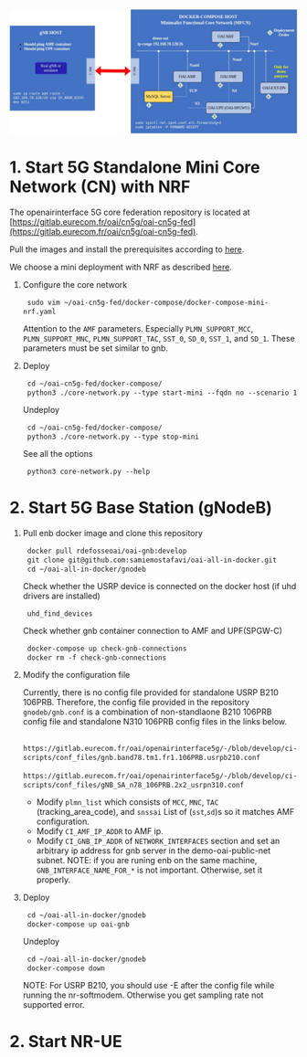 ![Setup Schematic](5gCN-mini.jpeg "Setup Schematic")

# 1. Start 5G Standalone Mini Core Network (CN) with NRF

The openairinterface 5G core federation repository is located at [https://gitlab.eurecom.fr/oai/cn5g/oai-cn5g-fed](https://gitlab.eurecom.fr/oai/cn5g/oai-cn5g-fed).

Pull the images and install the prerequisites according to [here](https://gitlab.eurecom.fr/oai/cn5g/oai-cn5g-fed/-/blob/master/docs/DEPLOY_HOME.md).

We choose a mini deployment with NRF as described [here](https://gitlab.eurecom.fr/oai/cn5g/oai-cn5g-fed/-/blob/master/docs/DEPLOY_SA5G_MINI_DS_TESTER_DEPLOYMENT.md).

1. Configure the core network

		sudo vim ~/oai-cn5g-fed/docker-compose/docker-compose-mini-nrf.yaml
		
	Attention to the `AMF` parameters. Especially `PLMN_SUPPORT_MCC`, `PLMN_SUPPORT_MNC`, `PLMN_SUPPORT_TAC`, `SST_0`, `SD_0`, `SST_1`, and `SD_1`. These parameters must be set similar to gnb.

2. Deploy 

		cd ~/oai-cn5g-fed/docker-compose/
		python3 ./core-network.py --type start-mini --fqdn no --scenario 1
		
	Undeploy

		cd ~/oai-cn5g-fed/docker-compose/
		python3 ./core-network.py --type stop-mini
		
	See all the options
	
		python3 core-network.py --help


# 2. Start 5G Base Station (gNodeB)

1. Pull enb docker image and clone this repository

		docker pull rdefosseoai/oai-gnb:develop
		git clone git@github.com:samiemostafavi/oai-all-in-docker.git
		cd ~/oai-all-in-docker/gnodeb

	Check whether the USRP device is connected on the docker host (if uhd drivers are installed)
	
		uhd_find_devices
		
	Check whether gnb container connection to AMF and UPF(SPGW-C)
	
		docker-compose up check-gnb-connections
 		docker rm -f check-gnb-connections
	
2. Modify the configuration file		

	Currently, there is no config file provided for standalone USRP B210 106PRB. Therefore, the config file provided in the repository `gnodeb/gnb.conf` is a combination of non-standlaone B210 106PRB config file and standalone N310 106PRB config files in the links below.

		https://gitlab.eurecom.fr/oai/openairinterface5g/-/blob/develop/ci-scripts/conf_files/gnb.band78.tm1.fr1.106PRB.usrpb210.conf
		https://gitlab.eurecom.fr/oai/openairinterface5g/-/blob/develop/ci-scripts/conf_files/gNB_SA_n78_106PRB.2x2_usrpn310.conf
	
	* Modify `plmn_list` which consists of `MCC`, `MNC`, `TAC` (tracking_area_code), and `snssai` List of (`sst`,`sd`)s so it matches AMF configuration.
	* Modify `CI_AMF_IP_ADDR` to AMF ip.
	* Modify `CI_GNB_IP_ADDR` of `NETWORK_INTERFACES` section and set an arbitrary ip address for gnb server in the demo-oai-public-net subnet. NOTE: if you are runing enb on the same machine, `GNB_INTERFACE_NAME_FOR_*` is not important. Otherwise, set it properly.
	
3. Deploy

		cd ~/oai-all-in-docker/gnodeb		
		docker-compose up oai-gnb

	Undeploy
	
		cd ~/oai-all-in-docker/gnodeb
		docker-compose down

	NOTE: For USRP B210, you should use -E after the config file while running the nr-softmodem. Otherwise you get sampling rate not supported error.

# 2. Start NR-UE

